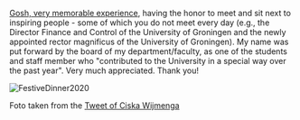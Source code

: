 
[Gosh, very memorable experience](https://twitter.com/wijmenga_cisca/status/1206621160940670979?s=20), having the honor to meet and sit next to inspiring people - some of which you do not meet every day (e.g., the Director Finance and Control of the University of Groningen and the newly appointed rector magnificus of the University of Groningen). My name was put forward by the board of my department/faculty, as one of the students and staff member who "contributed to the University in a special way over the past year". Very much appreciated. Thank you!

![FestiveDinner2020](http://HeiningaVE.github.io/img/FestiveDinner2020.png)

Foto taken from the [Tweet of Ciska Wijmenga](https://twitter.com/wijmenga_cisca/status/1206621160940670979?s=20)

